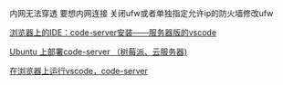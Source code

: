 内网无法穿透 要想内网连接 关闭ufw或者单独指定允许ip的防火墙修改ufw

[浏览器上的IDE：code-server安装——服务器版的vscode](
https://blog.csdn.net/day_to_die/article/details/105990565)


[Ubuntu 上部署code-server （树莓派、云服务器)](https://blog.csdn.net/qq_44880154/article/details/109282762)

[在浏览器上运行vscode，code-server](https://segmentfault.com/a/1190000022267386)
